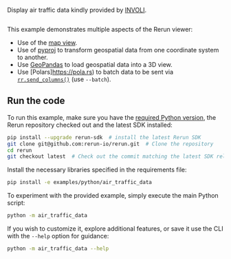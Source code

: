 <!--[metadata]
title = "Air traffic data"
tags = ["2D", "3D", "map", "crs"]
description = "Display aircraft traffic data"
thumbnail = "https://static.rerun.io/air_traffic_data/348dd2def3a55fd0bf481a35a0765eeacfa20b6f/480w.png"
thumbnail_dimensions = [480, 480]
channel = "nightly"
-->


Display air traffic data kindly provided by [INVOLI](https://www.involi.com).

<picture>
  <img src="https://static.rerun.io/air_traffic_data/4a68b46a404c4f9e3c082f57a8a8ed4bf5b9b236/full.png" alt="">
  <source media="(max-width: 480px)" srcset="https://static.rerun.io/air_traffic_data/4a68b46a404c4f9e3c082f57a8a8ed4bf5b9b236/480w.png">
  <source media="(max-width: 768px)" srcset="https://static.rerun.io/air_traffic_data/4a68b46a404c4f9e3c082f57a8a8ed4bf5b9b236/768w.png">
  <source media="(max-width: 1024px)" srcset="https://static.rerun.io/air_traffic_data/4a68b46a404c4f9e3c082f57a8a8ed4bf5b9b236/1024w.png">
  <source media="(max-width: 1200px)" srcset="https://static.rerun.io/air_traffic_data/4a68b46a404c4f9e3c082f57a8a8ed4bf5b9b236/1200w.png">
</picture>

This example demonstrates multiple aspects of the Rerun viewer:

- Use of the [map view](https://rerun.io/docs/reference/types/views/map_view).
- Use of [pyproj](https://pyproj4.github.io/pyproj/stable/) to transform geospatial data from one coordinate system to another.
- Use [GeoPandas](https://geopandas.org/en/stable/) to load geospatial data into a 3D view.
- Use [Polars]https://pola.rs) to batch data to be sent via [`rr.send_columns()`](https://rerun.io/docs/howto/logging/send-columns) (use `--batch`).


## Run the code

To run this example, make sure you have the [required Python version](https://ref.rerun.io/docs/python/main/common#supported-python-versions), the Rerun repository checked out and the latest SDK installed:
```bash
pip install --upgrade rerun-sdk  # install the latest Rerun SDK
git clone git@github.com:rerun-io/rerun.git  # Clone the repository
cd rerun
git checkout latest  # Check out the commit matching the latest SDK release
```
Install the necessary libraries specified in the requirements file:
```bash
pip install -e examples/python/air_traffic_data
```
To experiment with the provided example, simply execute the main Python script:
```bash
python -m air_traffic_data
```
If you wish to customize it, explore additional features, or save it use the CLI with the `--help` option for guidance:
```bash
python -m air_traffic_data --help
```
